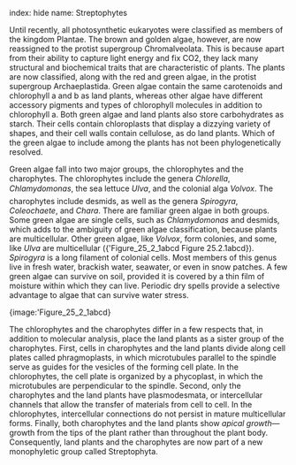 index: hide
name: Streptophytes

Until recently, all photosynthetic eukaryotes were classified as members of the kingdom Plantae. The brown and golden algae, however, are now reassigned to the protist supergroup Chromalveolata. This is because apart from their ability to capture light energy and fix CO2, they lack many structural and biochemical traits that are characteristic of plants. The plants are now classified, along with the red and green algae, in the protist supergroup Archaeplastida. Green algae contain the same carotenoids and chlorophyll a and b as land plants, whereas other algae have different accessory pigments and types of chlorophyll molecules in addition to chlorophyll a. Both green algae and land plants also store carbohydrates as starch. Their cells contain chloroplasts that display a dizzying variety of shapes, and their cell walls contain cellulose, as do land plants. Which of the green algae to include among the plants has not been phylogenetically resolved.

Green algae fall into two major groups, the chlorophytes and the charophytes. The chlorophytes include the genera  *Chlorella*,  *Chlamydomonas*, the sea lettuce  *Ulva*, and the colonial alga  *Volvox*. The charophytes include desmids, as well as the genera  *Spirogyra*,  *Coleochaete*, and  *Chara*. There are familiar green algae in both groups. Some green algae are single cells, such as  *Chlamydomonas* and desmids, which adds to the ambiguity of green algae classification, because plants are multicellular. Other green algae, like  *Volvox*, form colonies, and some, like  *Ulva* are multicellular ({'Figure_25_2_1abcd Figure 25.2.1abcd}).  *Spirogyra* is a long filament of colonial cells. Most members of this genus live in fresh water, brackish water, seawater, or even in snow patches. A few green algae can survive on soil, provided it is covered by a thin film of moisture within which they can live. Periodic dry spells provide a selective advantage to algae that can survive water stress.


{image:'Figure_25_2_1abcd}
        

The chlorophytes and the charophytes differ in a few respects that, in addition to molecular analysis, place the land plants as a sister group of the charophytes. First, cells in charophytes and the land plants divide along cell plates called phragmoplasts, in which microtubules parallel to the spindle serve as guides for the vesicles of the forming cell plate. In the chlorophytes, the cell plate is organized by a phycoplast, in which the microtubules are perpendicular to the spindle. Second, only the charophytes and the land plants have plasmodesmata, or intercellular channels that allow the transfer of materials from cell to cell. In the chlorophytes, intercellular connections do not persist in mature multicellular forms. Finally, both charophytes and the land plants show  *apical growth*—growth from the tips of the plant rather than throughout the plant body. Consequently, land plants and the charophytes are now part of a new monophyletic group called Streptophyta.
